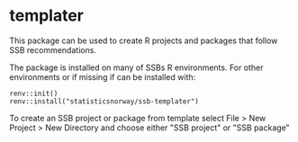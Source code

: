 # templater

This package can be used to create R projects and packages that follow SSB recommendations. 

The package is installed on many of SSBs R environments. For other environments or if missing if can be installed with:

```
renv::init()
renv::install("statisticsnorway/ssb-templater")
```
To create an SSB project or package from template select File > New Project > New Directory
and choose either "SSB project" or "SSB package"
